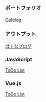 ### ポートフォリオ 
[Cafelog](https://github.com/jun9130/cafelog)　

### アウトプット
[はてなブログ](https://jun9130.hatenablog.com/) 

### JavaScript 
[ToDo List]()

### Vue.js
[ToDo List](https://github.com/jun9130/vuejs/tree/master/todo)






<!--
**jun9130/jun9130** is a ✨ _special_ ✨ repository because its `README.md` (this file) appears on your GitHub profile.

Here are some ideas to get you started:

- 🔭 I’m currently working on ...
- 🌱 I’m currently learning ...
- 👯 I’m looking to collaborate on ...
- 🤔 I’m looking for help with ...
- 💬 Ask me about ...
- 📫 How to reach me: ...
- 😄 Pronouns: ...
- ⚡ Fun fact: ...
